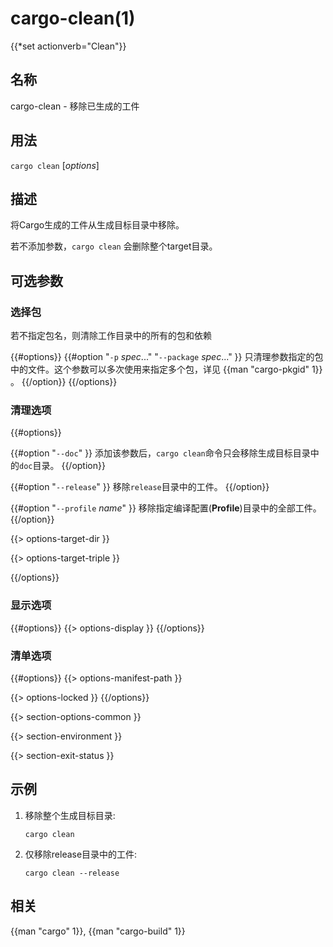 # cargo-clean(1)
{{*set actionverb="Clean"}}

## 名称

cargo-clean - 移除已生成的工件

## 用法

`cargo clean` [_options_]

## 描述

将Cargo生成的工件从生成目标目录中移除。

若不添加参数，`cargo clean` 会删除整个target目录。

## 可选参数

### 选择包

若不指定包名，则清除工作目录中的所有的包和依赖

{{#options}}
{{#option "`-p` _spec_..." "`--package` _spec_..." }}
只清理参数指定的包中的文件。这个参数可以多次使用来指定多个包，详见 {{man "cargo-pkgid" 1}} 。
{{/option}}
{{/options}}

### 清理选项

{{#options}}

{{#option "`--doc`" }}
添加该参数后，`cargo clean`命令只会移除生成目标目录中的`doc`目录。
{{/option}}

{{#option "`--release`" }}
移除`release`目录中的工件。
{{/option}}

{{#option "`--profile` _name_" }}
移除指定编译配置(__Profile__)目录中的全部工件。
{{/option}}

{{> options-target-dir }}

{{> options-target-triple }}

{{/options}}

### 显示选项

{{#options}}
{{> options-display }}
{{/options}}

### 清单选项

{{#options}}
{{> options-manifest-path }}

{{> options-locked }}
{{/options}}

{{> section-options-common }}

{{> section-environment }}

{{> section-exit-status }}

## 示例

1. 移除整个生成目标目录:

       cargo clean

2. 仅移除release目录中的工件:

       cargo clean --release

## 相关
{{man "cargo" 1}}, {{man "cargo-build" 1}}
